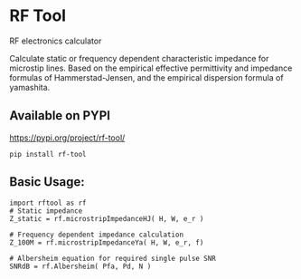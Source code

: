 # RF Tool
RF electronics calculator

Calculate static or frequency dependent characteristic impedance for microstip lines.
Based on the empirical effective permittivity and impedance formulas of Hammerstad-Jensen, and the empirical dispersion formula of yamashita.

## Available on PYPI
https://pypi.org/project/rf-tool/
```
pip install rf-tool
```

## Basic Usage:
```
import rftool as rf
# Static impedance
Z_static = rf.microstripImpedanceHJ( H, W, e_r )

# Frequency dependent impedance calculation
Z_100M = rf.microstripImpedanceYa( H, W, e_r, f)

# Albersheim equation for required single pulse SNR
SNRdB = rf.Albersheim( Pfa, Pd, N )
```
